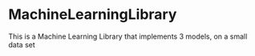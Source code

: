 # MachineLearningLibrary
This is a Machine Learning Library that implements 3 models, on a small data set
